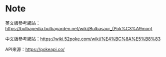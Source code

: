# Note

英文版參考網站：https://bulbapedia.bulbagarden.net/wiki/Bulbasaur_(Pok%C3%A9mon)

中文版參考網站：https://wiki.52poke.com/wiki/%E4%BC%8A%E5%B8%83

API來源：https://pokeapi.co/